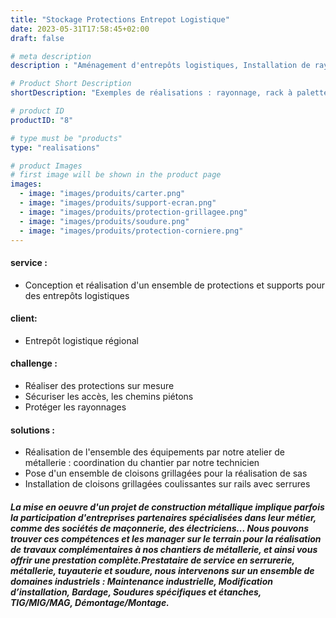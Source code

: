 ```yaml
---
title: "Stockage Protections Entrepot Logistique"
date: 2023-05-31T17:58:45+02:00
draft: false

# meta description
description : "Aménagement d'entrepôts logistiques, Installation de rayonnages et de protections"

# Product Short Description
shortDescription: "Exemples de réalisations : rayonnage, rack à palettes, cloison grillagée, sas, abri fumeurs, auvent, plateforme caillebotis, escalier, passerelle, abri, sabot de protection, garde-corps, rambarde, protection upn, protection cornière, protection madrier, protection bastaing, borne, protection grillagée, carter de protection en polycarbonate, chariot de manutention, support écran, convoyeur, gabarit, poste de travail ergonomique, conteneur, cuve, bac"

# product ID
productID: "8"

# type must be "products"
type: "realisations"

# product Images
# first image will be shown in the product page
images:
  - image: "images/produits/carter.png" 
  - image: "images/produits/support-ecran.png"
  - image: "images/produits/protection-grillagee.png"
  - image: "images/produits/soudure.png"
  - image: "images/produits/protection-corniere.png"
---
```


#### service :
* Conception et réalisation d'un ensemble de protections et supports pour des entrepôts logistiques 
#### client: 
* Entrepôt logistique régional
#### challenge :
* Réaliser des protections sur mesure 
* Sécuriser les accès, les chemins piétons 
* Protéger les rayonnages 
   
#### solutions : 
* Réalisation de l'ensemble des équipements par notre atelier de métallerie : coordination du chantier par notre technicien
* Pose d'un ensemble de cloisons grillagées pour la réalisation de sas
* Installation de cloisons grillagées coulissantes sur rails avec serrures


##### La mise en oeuvre d'un projet de construction métallique implique parfois la participation d'entreprises partenaires spécialisées dans leur métier, comme des sociétés de maçonnerie, des électriciens... Nous pouvons trouver ces compétences et les manager sur le terrain pour la réalisation de travaux complémentaires à nos chantiers de métallerie, et ainsi vous offrir une prestation complète.Prestataire de service en serrurerie, métallerie, tuyauterie et soudure, nous intervenons sur un ensemble de domaines industriels : Maintenance industrielle, Modification d’installation, Bardage, Soudures spécifiques et étanches, TIG/MIG/MAG, Démontage/Montage.
